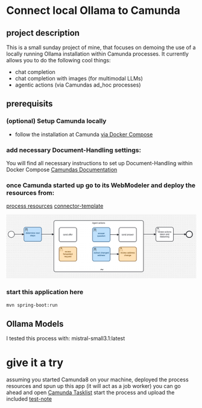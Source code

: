 # Connect local Ollama to Camunda
## project description
This is a small sunday project of mine, that focuses on demoing the use of a locally running Ollama installation within Camunda processes. It currently allows you to do the following cool things:
* chat completion
* chat completion with images (for multimodal LLMs)
* agentic actions (via Camundas ad_hoc processes)

## prerequisits
### (optional) Setup Camunda locally
* follow the installation at Camunda [via Docker Compose](https://docs.camunda.io/docs/self-managed/setup/deploy/local/docker-compose/)
### add necessary Document-Handling settings:


You will find all necessary instructions to set up Document-Handling within Docker Compose [Camundas Documentation](https://docs.camunda.io/docs/self-managed/document-handling/configuration/docker/)

### once Camunda started up go to its WebModeler and deploy the resources from:
[process resources](src/main/resources/processresources)
[connector-template](src/main/resources/connector)

<picture>
<img alt="screenshot of the bpmn model for the Document Triage process" src="screenshots/DocumentTriageScreenshot.png">
</picture>

### start this application here
```
mvn spring-boot:run
```
## Ollama Models
I tested this process with: mistral-small3.1:latest 

# give it a try
assuming you started Camunda8 on your machine, deployed the process resources and spun up this app (it will act as a job worker) you can go ahead and open [Camunda Tasklist](http://localhost:8082) start the process and upload the included [test-note](src/main/resources/testimages/idp-demo-note1.png)